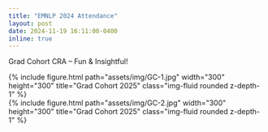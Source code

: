 ```yaml
---
title: "EMNLP 2024 Attendance"
layout: post
date: 2024-11-19 16:11:00-0400
inline: true
---
```

Grad Cohort CRA – Fun & Insightful!
<div class="row">
    <div class="col-sm-6 mt-3">
        {% include figure.html path="assets/img/GC-1.jpg" width="300" height="300" title="Grad Cohort 2025" class="img-fluid rounded z-depth-1" %}
    </div>
    <div class="col-sm-6 mt-3">
        {% include figure.html path="assets/img/GC-2.jpg" width="300" height="300" title="Grad Cohort 2025" class="img-fluid rounded z-depth-1" %}

